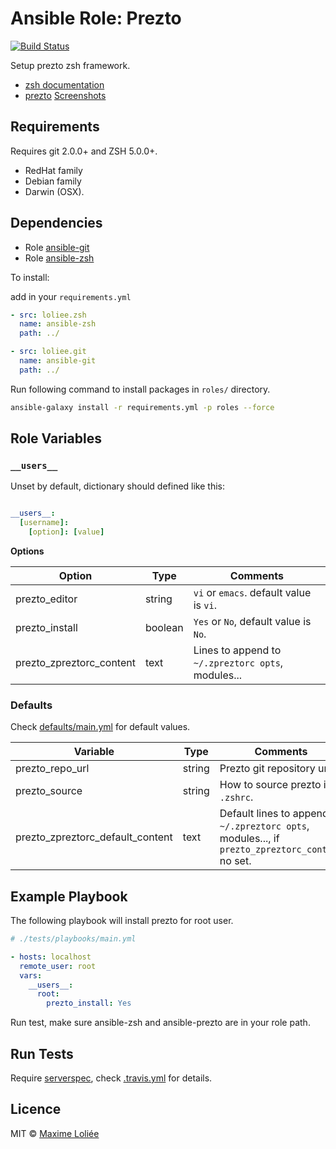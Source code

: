# Ansible Role: Prezto

[![Build
Status](https://travis-ci.org/speedy-looper/ansible-prezto.svg?branch=master)](https://travis-ci.org/speedy-looper/ansible-prezto)

Setup prezto zsh framework.

- [zsh documentation](http://www.zsh.org/)
- [prezto](https://github.com/sorin-ionescu/prezto>) [Screenshots](http://mikebuss.com/2014/04/07/customizing-prezto/)

## Requirements

Requires git 2.0.0+ and ZSH 5.0.0+.

- RedHat family
- Debian family
- Darwin (OSX).

## Dependencies

- Role [ansible-git](https://github.com/loliee/ansible-git)
- Role [ansible-zsh](https://github.com/loliee/ansible-zsh)

To install:

add in your `requirements.yml`

```yaml
- src: loliee.zsh
  name: ansible-zsh
  path: ../

- src: loliee.git
  name: ansible-git
  path: ../
```

Run following command to install packages in `roles/` directory.

```bash
ansible-galaxy install -r requirements.yml -p roles --force
```

## Role Variables

### `__users__`

Unset by default, dictionary should defined like this:

```yaml

__users__:
  [username]:
    [option]: [value]
```

**Options**

| Option                   | Type     | Comments                                                    |
|--------------------------|----------|-------------------------------------------------------------|
| prezto_editor            | string   | `vi` or `emacs`. default value is `vi`.                     |
| prezto_install           | boolean  | `Yes` or `No`, default value is `No`.                       |
| prezto_zpreztorc_content | text     | Lines to append to `~/.zpreztorc opts`, modules...          |

### Defaults

Check [defaults/main.yml](defaults/main.yml) for default values.

| Variable                         | Type     | Comments                                            |
|----------------------------------|----------|-----------------------------------------------------|
| prezto_repo_url                  | string   | Prezto git repository url.                          |
| prezto_source                    | string   | How to source prezto in `.zshrc`.                   |
| prezto_zpreztorc_default_content | text     | Default lines to append to `~/.zpreztorc opts`, modules..., if `prezto_zpreztorc_content` no set. |

## Example Playbook

The following playbook will install prezto for root user.

``` yaml
# ./tests/playbooks/main.yml

- hosts: localhost
  remote_user: root
  vars:
    __users__:
      root:
        prezto_install: Yes
```

Run test, make sure ansible-zsh and ansible-prezto are in your role path.

## Run Tests

Require [serverspec](http://serverspec.org/), check [.travis.yml](.travis.yml) for details.

## Licence

MIT © [Maxime Loliée](https://github.com/loliee/)
